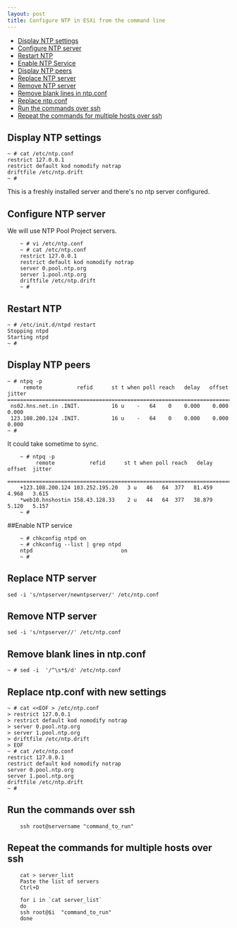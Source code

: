 ```yaml
---
layout: post
title: Configure NTP in ESXi from the command line
---
```


- [Display NTP settings](#catntp.conf)
- [Configure NTP server](#vintp.conf)
- [Restart NTP](#ntpdrestart)
- [Enable NTP Service](#chkconfigntp)
- [Display NTP peers](#ntpq-p)
- [Replace NTP server](#replacentpdserver)
- [Remove NTP server](#removentp)
- [Remove blank lines in ntp.conf](#removeblank)
- [Replace ntp.conf](#sedntpserver)
- [Run the commands over ssh](#runssh)
- [Repeat the commands for multiple hosts over ssh](#runmult)

## Display NTP settings<a id="catntp.conf"></a>
    ~ # cat /etc/ntp.conf
    restrict 127.0.0.1
    restrict default kod nomodify notrap
    driftfile /etc/ntp.drift
    ~ #
This is a freshly installed server and there's no ntp server configured.

## Configure NTP server<a id="vintp.conf"></a>
We will use NTP Pool Project servers.

        ~ # vi /etc/ntp.conf
        ~ # cat /etc/ntp.conf
        restrict 127.0.0.1
        restrict default kod nomodify notrap
        server 0.pool.ntp.org
        server 1.pool.ntp.org
        driftfile /etc/ntp.drift
        ~ #

## Restart NTP<a id="ntpdrestart"></a>
    ~ # /etc/init.d/ntpd restart
    Stopping ntpd
    Starting ntpd
    ~ #

## Display NTP peers<a id="ntpq-p"></a>
    ~ # ntpq -p
         remote           refid      st t when poll reach   delay   offset  jitter
    ==============================================================================
     ns02.hns.net.in .INIT.          16 u    -   64    0    0.000    0.000   0.000
     123.108.200.124 .INIT.          16 u    -   64    0    0.000    0.000   0.000
    ~ #

It could take sometime to sync.

        ~ # ntpq -p
             remote           refid      st t when poll reach   delay   offset  jitter
        ==============================================================================
        +123.108.200.124 103.252.195.20   3 u   46   64  377   81.459    4.968   3.615
        *web10.hnshostin 158.43.128.33    2 u   44   64  377   38.879    5.120   5.157
        ~ #


##Enable NTP service<a id="chkconfigntp"></a>

        ~ # chkconfig ntpd on
        ~ # chkconfig --list | grep ntpd
        ntpd                            on
        ~ #


## Replace NTP server<a id="replacentpdserver"></a>
    sed -i 's/ntpserver/newntpserver/' /etc/ntp.conf

## Remove NTP server<a id="removentp"></a>
    sed -i 's/ntpserver//' /etc/ntp.conf

## Remove blank lines in ntp.conf<a id="removeblank"></a>
    ~ # sed -i  '/^\s*$/d' /etc/ntp.conf

## Replace ntp.conf with new settings<a id="sedntpserver"></a>
    ~ # cat <<EOF > /etc/ntp.conf
    > restrict 127.0.0.1
    > restrict default kod nomodify notrap
    > server 0.pool.ntp.org
    > server 1.pool.ntp.org
    > driftfile /etc/ntp.drift
    > EOF
    ~ # cat /etc/ntp.conf
    restrict 127.0.0.1
    restrict default kod nomodify notrap
    server 0.pool.ntp.org
    server 1.pool.ntp.org
    driftfile /etc/ntp.drift
    ~ #


## Run the commands over ssh<a id="runssh"></a>
        ssh root@servername "command_to_run"
    
## Repeat the commands for multiple hosts over ssh <a id="runmult"></a>
        cat > server_list
        Paste the list of servers
        Ctrl+D
        
        for i in `cat server_list`
        do
        ssh root@$i  "command_to_run"
        done

